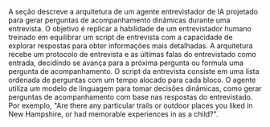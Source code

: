 A seção descreve a arquitetura de um agente entrevistador de IA projetado para gerar perguntas de acompanhamento dinâmicas durante uma entrevista. O objetivo é replicar a habilidade de um entrevistador humano treinado em equilibrar um script de entrevista com a capacidade de explorar respostas para obter informações mais detalhadas. A arquitetura recebe um protocolo de entrevista e as últimas falas do entrevistado como entrada, decidindo se avança para a próxima pergunta ou formula uma pergunta de acompanhamento. O script da entrevista consiste em uma lista ordenada de perguntas com um tempo alocado para cada bloco. O agente utiliza um modelo de linguagem para tomar decisões dinâmicas, como gerar perguntas de acompanhamento com base nas respostas do entrevistado. Por exemplo, "Are there any particular trails or outdoor places you liked in New Hampshire, or had memorable experiences in as a child?".